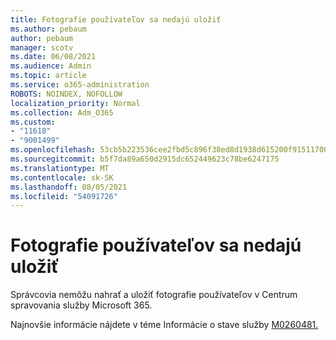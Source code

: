 ```yaml
---
title: Fotografie používateľov sa nedajú uložiť
ms.author: pebaum
author: pebaum
manager: scotv
ms.date: 06/08/2021
ms.audience: Admin
ms.topic: article
ms.service: o365-administration
ROBOTS: NOINDEX, NOFOLLOW
localization_priority: Normal
ms.collection: Adm_O365
ms.custom:
- "11618"
- "9001499"
ms.openlocfilehash: 53cb5b223536cee2fbd5c896f38ed8d1938d615200f9151170070422da229448
ms.sourcegitcommit: b5f7da89a650d2915dc652449623c78be6247175
ms.translationtype: MT
ms.contentlocale: sk-SK
ms.lasthandoff: 08/05/2021
ms.locfileid: "54091726"
---
```

# <a name="unable-to-save-user-photos"></a>Fotografie používateľov sa nedajú uložiť

Správcovia nemôžu nahrať a uložiť fotografie používateľov v Centrum spravovania služby Microsoft 365.

Najnovšie informácie nájdete v téme Informácie o stave služby [M0260481.](https://admin.microsoft.com/Adminportal/Home?source=applauncher#/servicehealth/advisories/:/alerts/MO260481)
